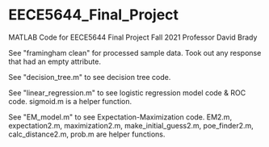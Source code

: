 # EECE5644_Final_Project
MATLAB Code for EECE5644 Final Project Fall 2021 Professor David Brady

See "framingham clean" for processed sample data.  Took out any response that had an empty attribute.

See "decision_tree.m" to see decision tree code.

See "linear_regression.m" to see logistic regression model code & ROC code. sigmoid.m is a helper function.

See "EM_model.m" to see Expectation-Maximization code.  EM2.m, expectation2.m, maximization2.m, make_initial_guess2.m, poe_finder2.m, calc_distance2.m, prob.m are helper functions.
